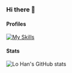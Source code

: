 ### Hi there 👋

#### Profiles

[![My Skills](https://skillicons.dev/icons?i=linkedin)](https://www.linkedin.com/in/lo-han/)

#### Stats

![Lo Han's GitHub stats](https://github-readme-stats.vercel.app/api?username=lo-han&show_icons=true&theme=dark)
